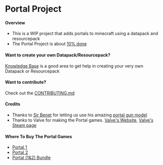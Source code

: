# Portal Project
#### Overview
- This is a WIP project that adds portals to minecraft using a datapack and resourcepack
- The Portal Project is about [10% done](https://github.com/Anthony2be/Portal/projects "Hyperlink to where you can see how much we are done")

#### Want to create your own Datapack/Resourcepack?
[Knowledge Base](https://discord.gg/xpNJdH9 "Knowledge Base discord invite") is a good area to get help in creating your very own Datapack or Resourcepack

#### Want to contribute?
Check out the [CONTRIBUTING.md](https://github.com/Anthony2be/Portal/blob/master/CONTRIBUTING.md)

#### Credits
- Thanks to [Sir Benet](https://www.reddit.com/user/SirBenet "Sir Benet's Reddit") for letting us use his amazing [portal gun model](https://www.reddit.com/r/Minecraft/comments/b15dho/vanilla_portal_gun_in_latest_snapshot_with/ "link to the reddit post for his portal gun Datapack/Resourcepack")
- Thanks to Valve for making the Portal games. [Valve's Website](https://www.valvesoftware.com "Valve's website"), [Valve's Steam page](https://store.steampowered.com/publisher/valve "Valve's Steam page")

#### Where To Buy The Portal Games
 - [Portal 1](https://store.steampowered.com/app/400/Portal/)
 - [Portal 2](https://store.steampowered.com/app/620/Portal_2/)
 - [Portal (1&2) Bundle](https://store.steampowered.com/bundle/234/Portal_Bundle/)
